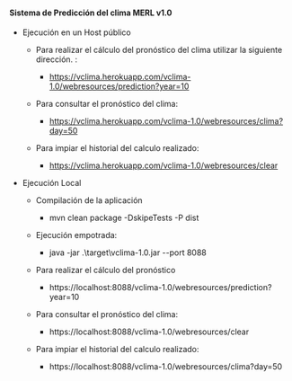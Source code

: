 #### Sistema de Predicción del clima MERL v1.0

* Ejecución en un Host público
   - Para realizar el cálculo del pronóstico del clima utilizar la siguiente dirección. :
     * https://vclima.herokuapp.com/vclima-1.0/webresources/prediction?year=10

   - Para consultar el pronóstico del clima:
     * https://vclima.herokuapp.com/vclima-1.0/webresources/clima?day=50

   - Para impiar el historial del calculo realizado:
     * https://vclima.herokuapp.com/vclima-1.0/webresources/clear


* Ejecución Local
   - Compilación de la aplicación 
     * mvn clean package -DskipeTests -P dist
   - Ejecución empotrada:
     * java -jar .\target\vclima-1.0.jar --port 8088
   
   - Para realizar el cálculo del pronóstico
     * https://localhost:8088/vclima-1.0/webresources/prediction?year=10
   
   - Para consultar el pronóstico del clima:
     * https://localhost:8088/vclima-1.0/webresources/clear
    
   - Para impiar el historial del calculo realizado:
     * https://localhost:8088/vclima-1.0/webresources/clima?day=50
